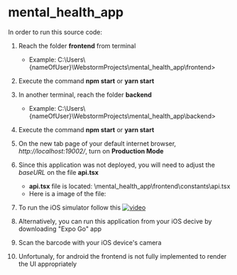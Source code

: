 # mental_health_app

In order to run this source code:
1. Reach the folder **frontend** from terminal 
   - Example: C:\Users\\{nameOfUser}\WebstormProjects\mental_health_app\frontend>
2. Execute the command **npm start** or **yarn start**
3. In another terminal, reach the folder **backend**
   - Example: C:\Users\\{nameOfUser}\WebstormProjects\mental_health_app\backend>
4. Execute the command **npm start** or **yarn start**
5. On the new tab page of your default internet browser, _http://localhost:19002/_, turn on **Production Mode**
6. Since this application was not deployed, you will need to adjust the _baseURL_ on the file **api.tsx**
   - **api.tsx** file is located: \mental_health_app\frontend\constants\api.tsx
   - Here is a image of the file: 

7. To run the iOS simulator follow this [![video](http://img.youtube.com/vi/0-S5a0eXPoc?t=880/0.jpg)](https://www.youtube.com/watch?v=0-S5a0eXPoc?t=880)
8. Alternatively, you can run this application from your iOS decive by downloading "Expo Go" app
9. Scan the barcode with your iOS device's camera
10. Unfortunaly, for android the frontend is not fully implemented to render the UI appropriately
